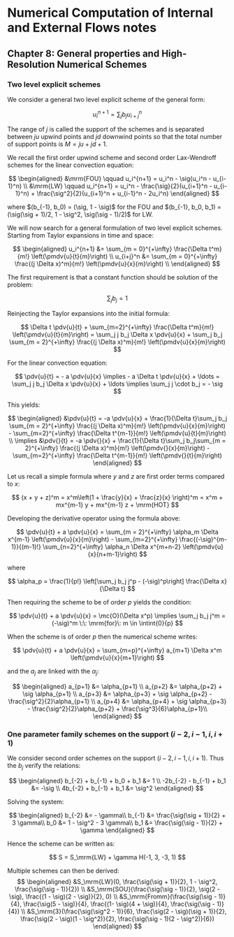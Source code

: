 # Numerical Computation of Internal and External Flows notes

## Chapter 8: General properties and High-Resolution Numerical Schemes

### Two level explicit schemes

We consider a general two level explicit scheme of the general form:

$$
    u_i^{n + 1} = \sum_j b_j u_{i+j}^n
$$

The range of $j$ is called the support of the schemes and is separated between $ju$ upwind points and $jd$ downwind points so that the total number of support points is $M=ju + jd + 1$.

We recall the first order upwind scheme and second order Lax-Wendroff schemes for the linear convection equation:

$$
\begin{aligned}
    &\mrm{FOU} \qquad u_i^{n+1} = u_i^n - \sig(u_i^n - u_{i-1}^n) \\
    &\mrm{LW} \qquad u_i^{n+1} = u_i^n - \frac{\sig}{2}(u_{i+1}^n - u_{i-1}^n) + \frac{\sig^2}{2}(u_{i+1}^n + u_{i-1}^n - 2u_i^n)
\end{aligned}
$$

where $(b_{-1}, b_0) = (\sig, 1 - \sig)$ for the FOU and $(b_{-1}, b_0, b_1) = (\sig(\sig + 1)/2, 1 - \sig^2, \sig(\sig - 1)/2)$ for LW.

We will now search for a general formulation of two level explicit schemes. Starting from Taylor expansions in time and space:

$$
\begin{aligned}
    u_i^{n+1} &= \sum_{m = 0}^{+\infty} \frac{\Delta t^m}{m!} \left(\pmdv{u}{t}{m}\right) \\
    u_{i+j}^n &= \sum_{m = 0}^{+\infty} \frac{(j \Delta x)^m}{m!} \left(\pmdv{u}{x}{m}\right) \\
\end{aligned}
$$

The first requirement is that a constant function should be solution of the problem:

$$
    \sum_j b_j = 1
$$

Reinjecting the Taylor expansions into the initial formula:

$$
    \Delta t \pdv{u}{t} + \sum_{m=2}^{+\infty} \frac{\Delta t^m}{m!} \left(\pmdv{u}{t}{m}\right) = \sum_j j b_j \Delta x \pdv{u}{x} + \sum_j b_j \sum_{m = 2}^{+\infty} \frac{(j \Delta x)^m}{m!} \left(\pmdv{u}{x}{m}\right)
$$

For the linear convection equation:

$$
    \pdv{u}{t} = - a \pdv{u}{x} \implies - a \Delta t \pdv{u}{x} + \ldots = \sum_j j b_j \Delta x \pdv{u}{x} + \ldots \implies \sum_j j \cdot b_j = - \sig 
$$

This yields:

$$
\begin{aligned}
    &\pdv{u}{t} = -a \pdv{u}{x} + \frac{1}{\Delta t}\sum_j b_j \sum_{m = 2}^{+\infty} \frac{(j \Delta x)^m}{m!} \left(\pmdv{u}{x}{m}\right) - \sum_{m=2}^{+\infty} \frac{\Delta t^{m-1}}{m!} \left(\pmdv{u}{t}{m}\right) \\
\implies &\pdv{}{t} = -a \pdv{}{x} + \frac{1}{\Delta t}\sum_j b_j\sum_{m = 2}^{+\infty} \frac{(j \Delta x)^m}{m!} \left(\pmdv{}{x}{m}\right) - \sum_{m=2}^{+\infty} \frac{\Delta t^{m-1}}{m!} \left(\pmdv{}{t}{m}\right)
\end{aligned}
$$

Let us recall a simple formula where $y$ and $z$ are first order terms compared to $x$:

$$
    (x + y + z)^m = x^m\left(1 + \frac{y}{x} + \frac{z}{x} \right)^m = x^m + mx^{m-1} y + mx^{m-1} z + \mrm{HOT}
$$

Developing the derivative operator using the formula above:

$$
    \pdv{u}{t} + a \pdv{u}{x} = \sum_{m = 2}^{+\infty} \alpha_m \Delta x^{m-1} \left(\pmdv{u}{x}{m}\right) - \sum_{m=2}^{+\infty} \frac{(-\sig)^{m-1}}{(m-1)!} \sum_{n=2}^{+\infty} \alpha_n \Delta x^{m+n-2} \left(\pmdv{u}{x}{n+m-1}\right)
$$

where 

$$
    \alpha_p = \frac{1}{p!} \left[\sum_j b_j j^p - (-\sig)^p\right] \frac{\Delta x}{\Delta t}
$$

Then requiring the scheme to be of order $p$ yields the condition:

$$
    \pdv{u}{t} + a \pdv{u}{x} = \mc{O}(\Delta x^p) \implies \sum_j b_j j^m = (-\sig)^m \:\: \mrm{for}\: m \in \intint{0}{p}
$$

When the scheme is of order $p$ then the numerical scheme writes:

$$
    \pdv{u}{t} + a \pdv{u}{x} = \sum_{m=p}^{+\infty} a_{m+1} \Delta x^m \left(\pmdv{u}{x}{m+1}\right)
$$

and the $a_j$ are linked with the $\alpha_j$:

$$
\begin{aligned}
    a_{p+1} &= \alpha_{p+1} \\
    a_{p+2} &= \alpha_{p+2} + \sig \alpha_{p+1} \\
    a_{p+3} &= \alpha_{p+3} + \sig \alpha_{p+2} - \frac{\sig^2}{2}\alpha_{p+1} \\
    a_{p+4} &= \alpha_{p+4} + \sig \alpha_{p+3} - \frac{\sig^2}{2}\alpha_{p+2} + \frac{\sig^3}{6}\alpha_{p+1}\\
\end{aligned}
$$

### One parameter family schemes on the support $(i - 2, i - 1, i, i + 1)$

We consider second order schemes on the support $(i - 2, i - 1, i, i + 1)$. Thus the $b_j$ verify the relations:

$$
\begin{aligned}
b_{-2} + b_{-1} + b_0 + b_1 &= 1 \\
-2b_{-2} - b_{-1} + b_1 &= -\sig \\
4b_{-2} + b_{-1} + b_1 &= \sig^2
\end{aligned}
$$

Solving the system:

$$
\begin{aligned}
b_{-2} &= - \gamma\\
b_{-1} &= \frac{\sig(\sig + 1)}{2} + 3 \gamma\\
b_0 &= 1 - \sig^2 - 3 \gamma\\
b_1 &= \frac{\sig(\sig - 1)}{2} + \gamma
\end{aligned}
$$

Hence the scheme can be written as:

$$
    S = S_\mrm{LW} + \gamma H(-1, 3, -3, 1)
$$

Multiple schemes can then be derived:
$$
\begin{aligned}
    &S_\mrm{LW}(0, \frac{\sig(\sig + 1)}{2}, 1 - \sig^2, \frac{\sig(\sig - 1)}{2}) \\
    &S_\mrm{SOU}(\frac{\sig(\sig - 1)}{2}, \sig(2 - \sig), \frac{(1 - \sig)(2 - \sig)}{2}, 0) \\
    &S_\mrm{Fromm}(\frac{\sig(\sig - 1)}{4}, \frac{\sig(5 - \sig)}{4}, \frac{(1- \sig)(4 + \sig)}{4}, \frac{\sig(\sig - 1)}{4}) \\
    &S_\mrm{3}(\frac{\sig(\sig^2 - 1)}{6}, \frac{\sig(2 - \sig)(\sig + 1)}{2}, \frac{\sig(2 - \sig)(1 - \sig^2)}{2}, \frac{\sig(\sig - 1)(2 - \sig^2)}{6})
\end{aligned}
$$